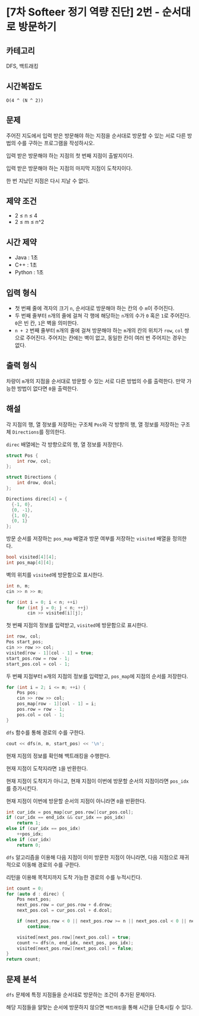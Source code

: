 # [7차 Softeer 정기 역량 진단] 2번 - 순서대로 방문하기

## 카테고리

DFS, 백트래킹

## 시간복잡도

`O(4 ^ (N ^ 2))`

## 문제

주어진 지도에서 입력 받은 방문해야 하는 지점을 순서대로 방문할 수 있는 서로 다른 방법의 수를 구하는 프로그램을 작성하시오.

입력 받은 방문해야 하는 지점의 첫 번째 지점이 출발지이다.

입력 받은 방문해야 하는 지점의 마지막 지점이 도착지이다.

한 번 지났던 지점은 다시 지날 수 없다.

## 제약 조건

- 2 ≤ n ≤ 4
- 2 ≤ m ≤ n^2

## 시간 제약

- Java : 1초
- C++ : 1초
- Python : 1초

## 입력 형식

- 첫 번째 줄에 격자의 크기 `n`, 순서대로 방문해야 하는 칸의 수 `m`이 주어진다.
- 두 번째 줄부터 `n`개의 줄에 걸쳐 각 행에 해당하는 `n`개의 수가 `0` 혹은 `1`로 주어진다. `0`은 빈 칸, `1`은 벽을 의미한다.
- `n + 2` 번째 줄부터 `m`개의 줄에 걸쳐 방문해야 하는 `m`개의 칸의 위치가 `row`, `col` 쌍으로 주어진다. 주어지는 칸에는 벽이 없고, 동일한 칸이 여러 번 주어지는 경우는 없다.

## 출력 형식

차량이 `m`개의 지점을 순서대로 방문할 수 있는 서로 다른 방법의 수를 출력한다.
만약 가능한 방법이 없다면 `0`을 출력한다.

## 해설

각 지점의 행, 열 정보를 저장하는 구조체 `Pos`와 각 방향의 행, 열 정보를 저장하는 구조체 `Directions`를 정의한다.

`direc` 배열에는 각 방향으로의 행, 열 정보를 저장한다.

```cpp
struct Pos {
    int row, col;
};

struct Directions {
    int drow, dcol;
};

Directions direc[4] = {
  {-1, 0},
  {0, -1},
  {1, 0},
  {0, 1}
};
```

방문 순서를 저장하는 `pos_map` 배열과 방문 여부를 저장하는 `visited` 배열을 정의한다.

```cpp
bool visited[4][4];
int pos_map[4][4];
```

벽의 위치를 `visited`에 방문함으로 표시한다.

```cpp
int n, m;
cin >> n >> m;

for (int i = 0; i < n; ++i)
    for (int j = 0; j < n; ++j)
        cin >> visited[i][j];
```

첫 번째 지점의 정보를 입력받고, `visited`에 방문함으로 표시한다.

```cpp
int row, col;
Pos start_pos;
cin >> row >> col;
visited[row - 1][col - 1] = true;
start_pos.row = row - 1;
start_pos.col = col - 1;
```

두 번째 지점부터 `m`개의 지점의 정보를 입력받고, `pos_map`에 지점의 순서를 저장한다.

```cpp
for (int i = 2; i <= m; ++i) {
    Pos pos;
    cin >> row >> col;
    pos_map[row - 1][col - 1] = i;
    pos.row = row - 1;
    pos.col = col - 1;
}
```

`dfs` 함수를 통해 경로의 수를 구한다.

```cpp
cout << dfs(n, m, start_pos) << '\n';
```

현재 지점의 정보를 확인해 백트래킹을 수행한다.

현재 지점이 도착지라면 `1`을 반환한다.

현재 지점이 도착지가 아니고, 현재 지점이 이번에 방문할 순서의 지점이라면 `pos_idx`를 증가시킨다.

현재 지점이 이번에 방문할 순서의 지점이 아니라면 `0`을 반환한다.

```cpp
int cur_idx = pos_map[cur_pos.row][cur_pos.col];
if (cur_idx == end_idx && cur_idx == pos_idx)
    return 1;
else if (cur_idx == pos_idx)
    ++pos_idx;
else if (cur_idx)
    return 0;
```

`dfs` 알고리즘을 이용해 다음 지점이 이미 방문한 지점이 아니라면, 다음 지점으로 재귀적으로 이동해 경로의 수를 구한다.

리턴을 이용해 목적지까지 도착 가능한 경로의 수를 누적시킨다.

```cpp
int count = 0;
for (auto d : direc) {
    Pos next_pos;
    next_pos.row = cur_pos.row + d.drow;
    next_pos.col = cur_pos.col + d.dcol;

    if (next_pos.row < 0 || next_pos.row >= n || next_pos.col < 0 || next_pos.col >= n || visited[next_pos.row][next_pos.col])
        continue;

    visited[next_pos.row][next_pos.col] = true;
    count += dfs(n, end_idx, next_pos, pos_idx);
    visited[next_pos.row][next_pos.col] = false;
}
return count;
```

## 문제 분석

`dfs` 문제에 특정 지점들을 순서대로 방문하는 조건이 추가된 문제이다.

해당 지점들을 알맞는 순서에 방문하지 않으면 `백트래킹`을 통해 시간을 단축시킬 수 있다.
